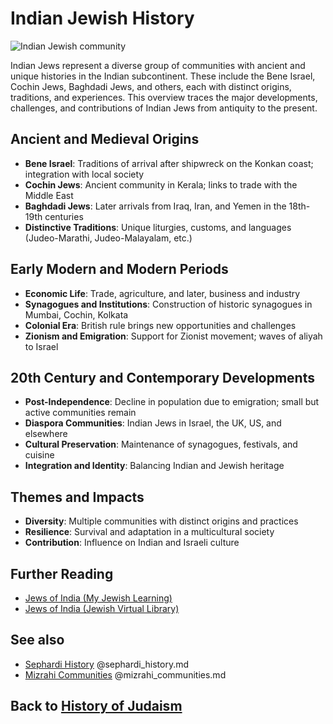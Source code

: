 # Indian Jewish History

![Indian Jewish community](indian_jews.jpg)

Indian Jews represent a diverse group of communities with ancient and unique histories in the Indian subcontinent. These include the Bene Israel, Cochin Jews, Baghdadi Jews, and others, each with distinct origins, traditions, and experiences. This overview traces the major developments, challenges, and contributions of Indian Jews from antiquity to the present.

## Ancient and Medieval Origins

- **Bene Israel**: Traditions of arrival after shipwreck on the Konkan coast; integration with local society
- **Cochin Jews**: Ancient community in Kerala; links to trade with the Middle East
- **Baghdadi Jews**: Later arrivals from Iraq, Iran, and Yemen in the 18th-19th centuries
- **Distinctive Traditions**: Unique liturgies, customs, and languages (Judeo-Marathi, Judeo-Malayalam, etc.)

## Early Modern and Modern Periods

- **Economic Life**: Trade, agriculture, and later, business and industry
- **Synagogues and Institutions**: Construction of historic synagogues in Mumbai, Cochin, Kolkata
- **Colonial Era**: British rule brings new opportunities and challenges
- **Zionism and Emigration**: Support for Zionist movement; waves of aliyah to Israel

## 20th Century and Contemporary Developments

- **Post-Independence**: Decline in population due to emigration; small but active communities remain
- **Diaspora Communities**: Indian Jews in Israel, the UK, US, and elsewhere
- **Cultural Preservation**: Maintenance of synagogues, festivals, and cuisine
- **Integration and Identity**: Balancing Indian and Jewish heritage

## Themes and Impacts

- **Diversity**: Multiple communities with distinct origins and practices
- **Resilience**: Survival and adaptation in a multicultural society
- **Contribution**: Influence on Indian and Israeli culture

## Further Reading
- [Jews of India (My Jewish Learning)](https://www.myjewishlearning.com/article/jews-of-india/)
- [Jews of India (Jewish Virtual Library)](https://www.jewishvirtuallibrary.org/jews-of-india)

## See also
- [Sephardi History](./sephardi_history.md) @sephardi_history.md
- [Mizrahi Communities](./mizrahi_communities.md) @mizrahi_communities.md

## Back to [History of Judaism](./README.md)
